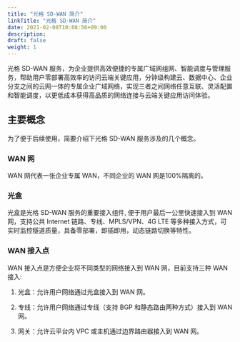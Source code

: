 ```yaml
---
title: "光格 SD-WAN 简介"
linkTitle: "光格 SD-WAN 简介"
date: 2021-02-08T10:08:56+09:00
description:
draft: false
weight: 1
---
```


光格 SD-WAN 服务，为企业提供高效便捷的专属广域网组网、智能调度与管理服务，帮助用户零部署高效率的访问云端关键应用，分钟级构建云、数据中心、企业分支之间的云网一体的专属企业广域网络，实现三者之间网络任意互联、灵活配置和智能调度，以更低成本获得高品质的网络连接与云端关键应用访问体验。

## 主要概念

为了便于后续使用，简要介绍下光格 SD-WAN 服务涉及的几个概念。

### WAN 网

WAN 网代表一张企业专属 WAN，不同企业的 WAN 网是100%隔离的。

### 光盒

光盒是光格 SD-WAN 服务的重要接入组件, 便于用户最后一公里快速接入到 WAN 网，支持公共 Internet 链路、专线、MPLS/VPN、4G LTE 等多种接入方式，可实时监控隧道质量，具备零部署，即插即用，动态链路切换等特性。

### WAN 接入点

WAN 接入点是方便企业将不同类型的网络接入到 WAN 网，目前支持三种 WAN 接入: 

1. 光盒：允许用户网络通过光盒接入到 WAN 网。

2. 专线：允许用户网络通过专线（支持 BGP 和静态路由两种方式）接入到 WAN 网。

3. 网关：允许云平台内 VPC 或主机通过边界路由器接入到 WAN 网。
